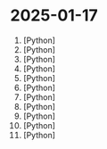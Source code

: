 # 2025-01-17

1. [](https://github.comundefined "MiniCPM-o 2.6: A GPT-4o Level MLLM for Vision, Speech and Multimodal Live Streaming on Your Phone") [Python]
2. [](https://github.comundefined "Build Conversational AI in minutes ⚡️") [Python]
3. [](https://github.comundefined "A robust, efficient, low-latency speech-to-text library with advanced voice activity detection, wake word activation and instant transcription.") [Python]
4. [](https://github.comundefined "A collective list of free APIs") [Python]
5. [](https://github.comundefined "A high-performance algorithmic trading platform and event-driven backtester") [Python]
6. [](https://github.comundefined "Annotate better with CVAT, the industry-leading data engine for machine learning. Used and trusted by teams at any scale, for data of any scale.") [Python]
7. [](https://github.comundefined "🤖 Chat with your SQL database 📊. Accurate Text-to-SQL Generation via LLMs using RAG 🔄.") [Python]
8. [](https://github.comundefined "利用AI大模型，一键生成高清短视频 Generate short videos with one click using AI LLM.") [Python]
9. [](https://github.comundefined "Robust Speech Recognition via Large-Scale Weak Supervision") [Python]
10. [](https://github.comundefined "Low code web framework for real world applications, in Python and Javascript") [Python]
11. [](https://github.comundefined "PDF to Markdown with vision models") [Python]

